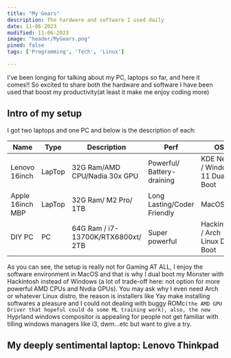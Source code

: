 ```yaml
---
title: "My Gears"
description: The hardware and software I used daily
date: 11-06-2023
modified: 11-06-2023
image: "header/MyGears.png"
pined: false
tags: ['Programming', 'Tech', 'Linux']

---
```


I've been longing for talking about my PC, laptops so far, and here it comes!! So excited to share both the hardware and software I have been used that boost my productivity(at least it make me enjoy coding more)

## Intro of my setup

I got two laptops and one PC and below is the description of each:

| Name | Type | Description| Perf| OS|
| ------| ------| -----------|-----| ---| 
| Lenovo 16inch| LapTop | 32G Ram/AMD CPU/Nadia 30x GPU |Powerful/ Battery-draining | KDE Neon / Windows 11 Dual Boot|
| Apple 16inch MBP | LapTop | 32G Ram/ M2 Pro/ 1TB | Long Lasting/Coder Friendly| MacOS |
| DIY PC| PC | 64G Ram / i7-13700K/RTX6800xt/ 2TB| Super powerful | Hackintosh / Arch Linux Dual Boot|

As you can see, the setup is really not for Gaming AT ALL, I enjoy the software environment in MacOS and that is why I dual boot my Monster with Hackintosh instead of Windows (a lot of trade-off here: not option for more powerful AMD CPUs and Nvdia GPUs). You may ask why I even need Arch or whatever Linux distro, the reason is installers like Yay make installing softwares a pleasure and I could not dealing with buggy ROMc`(the AMD GPU Driver that hopeful could do some ML training work), also, the new `Hyprland windows compositor is appealing for people not get familiar with tilling windows managers like i3, dwm...etc but want to give a try.

## My deeply sentimental laptop: Lenovo Thinkpad